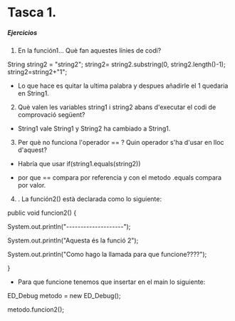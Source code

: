 # Tasca 1.
##### Ejercicios
1. En la función1… Què fan aquestes línies de codi?

String string2 = "string2";
string2= string2.substring(0, string2.length()-1);
string2=string2+"1";

- Lo que hace es quitar la ultima palabra y despues añadirle el 1 quedaria en String1.

2. Què valen les variables string1 i string2 abans d'executar el codi de comprovació següent?

- String1 vale String1 y String2 ha cambiado a String1.

3. Per què no funciona l'operador == ? Quin operador s'ha d'usar en lloc d'aquest?

- Habría que usar  if(string1.equals(string2)) 

- por que == compara por referencia y con el metodo .equals compara por valor.

4. . La función2() està declarada como lo siguiente:

public void funcion2() {

System.out.println("--------------------");

System.out.println("Aquesta és la funció 2");

System.out.println("Como hago la llamada para que funcione????");

}

- Para que funcione tenemos que insertar en el main lo siguiente:

ED_Debug metodo = new  ED_Debug();

metodo.funcion2();

